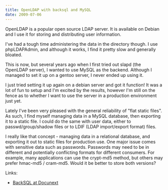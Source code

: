 ```yaml
---
title: OpenLDAP with backsql and MySQL
date: 2009-07-06
---
```

OpenLDAP is a popular open source LDAP server. It is available on Debian and I use it for storing and distributing user information.

I've had a tough time administering the data in the directory though. I use phpLDAPAdmin, and although it works, I find it pretty slow and generally bloated.

This is now, but several years ago when I first tried out slapd (the OpenLDAP server), I wanted to use MySQL as the backend. Although I managed to set it up on a gentoo server, I never ended up using it.

I just tried setting it up again on a debian server and got it function! It was a lot of fun to setup and I'm excited by the results, however I'm still on the fence as to whether I want to use the server in a production environment just yet.

Lately I've been very pleased with the general reliability of "flat static files". As such, I find myself managing data in a MySQL database, then exporting it to a static file. I could do the same with user data, either to passwd/group/shadow files or to LDIF (LDAP import/export format) files.

I really like that concept - managing data in a relational database, and exporting it out to static files for production use. One major issue comes with sensitive data such as passwords. Passwords may need to be in different and potentially conflicting formats for different consumers. For example, many applications can use the crypt-md5 method, but others may prefer hmac-md5 / cram-md5. Would it be better to store both versions?

Links:

<ul><li><a href="http://www.docunext.com/">BackSQL at Docunext</a></li></ul>

